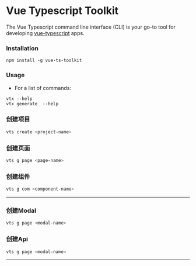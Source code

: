 # Vue Typescript Toolkit

The Vue Typescript command line interface (CLI) is your go-to tool for developing [vue-typescript][vue-typescript] apps.

### Installation

```
npm install -g vue-ts-toolkit
```

### Usage

* For a list of commands:

```
vtx --help
vtx generate  --help
```

### 创建项目
```bash
vts create <project-name>
```
### 创建页面
```bash
vts g page <page-name>
```

### 创建组件
```bash
vts g com <component-name>
```
---

### 创建Modal
```bash
vts g page <modal-name>
```
### 创建Api
```bash
vts g page <modal-name>
```

---

[vue-typescript]: https://cn.vuejs.org/v2/guide/typescript.html